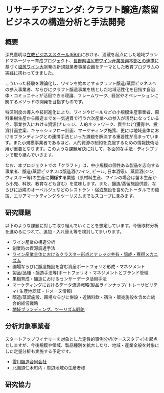 # リサーチアジェンダ: クラフト醸造/蒸留ビジネスの構造分析と手法開発
## 概要
深見嘉明は[立教ビジネススクール(RBS)](https://business-school.rikkyo.ac.jp/)における、酒蔵を起点にした地域ブランドマネージャー育成プロジェクト、[長野県塩尻市ワイン産業振興本部との連携](https://business-school.rikkyo.ac.jp/news/2018/fqvjit000000092h.html)に基づく[塩尻ワイン大学](https://www.city.shiojiri.lg.jp/tanoshimu/chiikibrand/shiojiriwaindaigaku/index.html)発の新規就業者事業企画をテーマとした教育プログラムの実践に携わってきました。

こういった経験を理論化し、ワインを始めとするクラフト醸造/蒸留ビジネスへの参入事業者、ならびにクラフト醸造事業を核とした地域活性化を目指す自治体・コミュニティが活用できる理論、フレームワーク、経営やオペレーションに関するメソッドの開発を目指すものです。

特区制度の導入や技術進化により、ワインやビールなどの小規模生産事業者、原料果樹生産から醸造までを一気通貫で行う六次産業への参入が活発になっている今、事業参入における資源(ナレッジ、人的ネットワーク、資金など)獲得や、投資計画立案、キャッシュフロー計画、マーケティング施策、更には地域全体におけるブランディングとの連携手法といった課題を解決する重要性が高まっています。また小規模事業者であるほど、人的資源の制約を克服するための情報技術活用が重要となります。このような課題解決に対して、多面的な手法・ディシプリンで取り組んでいきます。

なお、本プロジェクトでの「クラフト」は、中小規模の個性ある製品を志向する事業者、醸造/蒸留ビジネスは醸造酒(ワイン, ビール, 日本酒等)、蒸留酒(ジン, ウィスキー等)の生産に**関係する**業態（原材料生産、ワインの場合は苗木生産から小売、料飲、教育なども含む）を意味します。また、醸造/蒸留施設併設、ならびに近隣のオーベルジュなどのレストラン・宿泊施設を含めたトータルでの施策、エリアマーケティングやツーリズムまでもスコープに含みます。

## 研究課題
以下のような課題に対して取り組んでいくことを想定しています。今後取材分析を進めるにつれて、追加・入れ替え等を検討してまいります。
- ワイン産業の構造分析
- 創業時の資源調達手法
- [ワイン産業全体におけるクラスター形成とナレッジ共有・醸成・獲得メカニズム](https://github.com/icat-lab/craft_brewing_business/blob/main/education_network.md)
- 圃場ならびに醸造施設を含む資産ポートフォリオ形成・マネジメント
- 製品(品種・醸造手法等)ポートフォリオ・マネジメントとブランド管理
- 果樹育成・醸造におけるセンサーデータ活用手法
- マーケティングにおけるデータ流通戦略(製品ラインナップ/ トレーサビリティ/ 生産地認証・ドメーヌ情報)
- 醸造/蒸留施設、圃場ならびに併設・近隣料飲・宿泊・販売施設を含めた統合的経営戦略
- [地域ブランディング、ツーリズム戦略](https://github.com/icat-lab/craft_brewing_business/blob/main/area_branding.md)

## 分析対象事業者
スタートアップワイナリーを対象とした定性的事例分析(ケーススタディ)を起点としますが、今後規模や領域、製品種別を拡大したり、地域・産業全般を対象にした定量分析も実施する予定です。
- [雪川醸造合同会社](https://www.snowriverwines.com/)
- 北海道仁木町内・周辺地域の生産者様

## 研究協力
